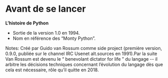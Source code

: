 # Avant de se lancer

**L’histoire de Python**

* Sortie de la version 1.0 en 1994.
* Nom en référence des “Monty Python”.

Notes:
Créé par Guido van Rossum comme side project (première version, 0.9.0, publiée sur le channel IRC Usenet alt.sources en 1991).Par la suite Van Rossum est devenu le “
benevolant dictator for life
” du langage -- il arbitre les décisions techniques concernant l’évolution du langage dès que cela est nécessaire, rôle qu’il quitte en 2018.
